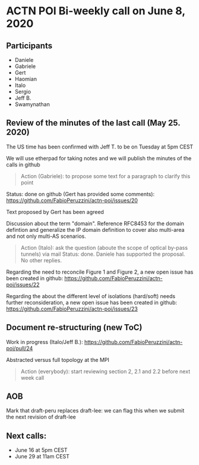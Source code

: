 
# ACTN POI Bi-weekly call on June 8, 2020

## Participants

- Daniele
- Gabriele
- Gert
- Haomian
- Italo
- Sergio
- Jeff B.
- Swamynathan
    
## Review of the minutes of the last call (May 25. 2020)

The US time has been confirmed with Jeff T. to be on Tuesday at 5pm CEST

We will use etherpad for taking notes and we will publish the minutes of the calls in github

> Action (Gabriele): to propose some text for a paragraph to clarify this point

Status: done on github (Gert has provided some comments):
    https://github.com/FabioPeruzzini/actn-poi/issues/20

Text proposed by Gert has been agreed

Discussion about the term "domain". Reference RFC8453 for the domain defintion and generalize the IP domain definition to cover also multi-area and not only multi-AS scenarios.

> Action (Italo): ask the question (aboute the scope of optical by-pass tunnels) via mail
Status: done. Daniele has supported the proposal. No other replies.

Regarding the need to reconcile Figure 1 and Figure 2, a new open issue has been created in github:
    https://github.com/FabioPeruzzini/actn-poi/issues/22

Regarding the about the different level of isolations (hard/soft) needs further reconsideration, a new open issue has been created in github:
    https://github.com/FabioPeruzzini/actn-poi/issues/23

## Document re-structuring (new ToC)

Work in progress (Italo/Jeff B.):
    https://github.com/FabioPeruzzini/actn-poi/pull/24

Abstracted versus full topology at the MPI

> Action (everybody): start reviewing section 2, 2.1 and 2.2 before next week call


## AOB

Mark that draft-peru replaces draft-lee: we can flag this when we submit the next revision of draft-lee

## Next calls:

- June 16 at 5pm CEST
- June 29 at 11am CEST
